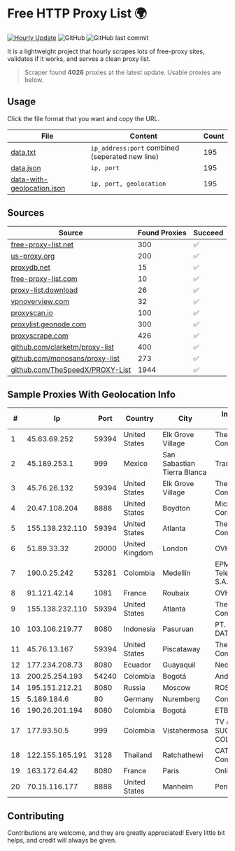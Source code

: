 
# Free HTTP Proxy List 🌍

[![Hourly Update](https://github.com/mertguvencli/http-proxy-list/actions/workflows/main.yml/badge.svg?branch=main)](https://github.com/mertguvencli/http-proxy-list/actions/workflows/main.yml)
![GitHub](https://img.shields.io/github/license/mertguvencli/http-proxy-list)
![GitHub last commit](https://img.shields.io/github/last-commit/mertguvencli/http-proxy-list)

It is a lightweight project that hourly scrapes lots of free-proxy sites, validates if it works, and serves a clean proxy list.


> Scraper found **4026** proxies at the latest update. Usable proxies are below.

## Usage

Click the file format that you want and copy the URL.


|File|Content|Count|
|----|-------|-----|
|[data.txt](https://raw.githubusercontent.com/mertguvencli/http-proxy-list/main/proxy-list/data.txt)|`ip_address:port` combined (seperated new line)|195|
|[data.json](https://raw.githubusercontent.com/mertguvencli/http-proxy-list/main/proxy-list/data.json)|`ip, port`|195|
|[data-with-geolocation.json](https://raw.githubusercontent.com/mertguvencli/http-proxy-list/main/proxy-list/data-with-geolocation.json)|`ip, port, geolocation`|195|

## Sources

|Source|Found Proxies|Succeed|
|------|-------------|-------|
|[free-proxy-list.net](https://free-proxy-list.net)|300|✅|
|[us-proxy.org](https://www.us-proxy.org)|200|✅|
|[proxydb.net](http://proxydb.net)|15|✅|
|[free-proxy-list.com](https://free-proxy-list.com/?page=&port=&type%5B%5D=http&type%5B%5D=https&up_time=0&search=Search)|10|✅|
|[proxy-list.download](https://www.proxy-list.download/HTTP)|26|✅|
|[vpnoverview.com](https://vpnoverview.com/privacy/anonymous-browsing/free-proxy-servers)|32|✅|
|[proxyscan.io](https://www.proxyscan.io)|100|✅|
|[proxylist.geonode.com](https://proxylist.geonode.com/api/proxy-list?limit=300&page=1&sort_by=lastChecked&sort_type=desc&protocols=http,https)|300|✅|
|[proxyscrape.com](https://api.proxyscrape.com/v2/?request=displayproxies&protocol=http&timeout=10000&country=all&ssl=all&anonymity=all)|426|✅|
|[github.com/clarketm/proxy-list](https://raw.githubusercontent.com/clarketm/proxy-list/master/proxy-list-raw.txt)|400|✅|
|[github.com/monosans/proxy-list](https://raw.githubusercontent.com/monosans/proxy-list/main/proxies/http.txt)|273|✅|
|[github.com/TheSpeedX/PROXY-List](https://raw.githubusercontent.com/TheSpeedX/PROXY-List/master/http.txt)|1944|✅|


## Sample Proxies With Geolocation Info

|#|Ip|Port|Country|City|Internet Service Provider|
|-|--|----|-------|----|-------------------------|
|1|45.63.69.252|59394|United States|Elk Grove Village|The Constant Company|
|2|45.189.253.1|999|Mexico|San Sabastian Tierra Blanca|Tracered SA De CV|
|3|45.76.26.132|59394|United States|Elk Grove Village|The Constant Company|
|4|20.47.108.204|8888|United States|Boydton|Microsoft Corporation|
|5|155.138.232.110|59394|United States|Atlanta|The Constant Company|
|6|51.89.33.32|20000|United Kingdom|London|OVH SAS|
|7|190.0.25.242|53281|Colombia|Medellín|EPM Telecomunicaciones S.A. E.S.P.|
|8|91.121.42.14|1081|France|Roubaix|OVH SAS|
|9|155.138.232.110|59394|United States|Atlanta|The Constant Company|
|10|103.106.219.77|8080|Indonesia|Pasuruan|PT. ARTHA LINTAS DATA MANDIRI|
|11|45.76.13.167|59394|United States|Piscataway|The Constant Company|
|12|177.234.208.73|8080|Ecuador|Guayaquil|Nedetel S.A.|
|13|200.25.254.193|54240|Colombia|Bogotá|Andinet ON Line|
|14|195.151.212.21|8080|Russia|Moscow|ROSPRINT|
|15|5.189.184.6|80|Germany|Nuremberg|Contabo GmbH|
|16|190.26.201.194|8080|Colombia|Bogotá|ETB - Colombia|
|17|177.93.50.5|999|Colombia|Vistahermosa|TV AZTECA SUCURSAL COLOMBIA|
|18|122.155.165.191|3128|Thailand|Ratchathewi|CAT Telecom Public Company Limited|
|19|163.172.64.42|8080|France|Paris|Online S.A.S.|
|20|70.15.116.177|8888|United States|Manheim|PenTeleData Inc.|



## Contributing

Contributions are welcome, and they are greatly appreciated! Every
little bit helps, and credit will always be given.

